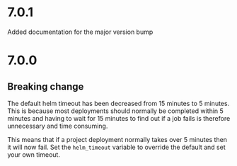# 7.0.1

Added documentation for the major version bump

# 7.0.0

## Breaking change

The default helm timeout has been decreased from 15 minutes to 5 minutes.  This is because most deployments should normally be completed within 5 minutes and having to wait for 15 minutes to find out if a job fails is therefore unnecessary and time consuming.

This means that if a project deployment normally takes over 5 minutes then it will now fail.  Set the `helm_timeout` variable to override the default and set your own timeout.
